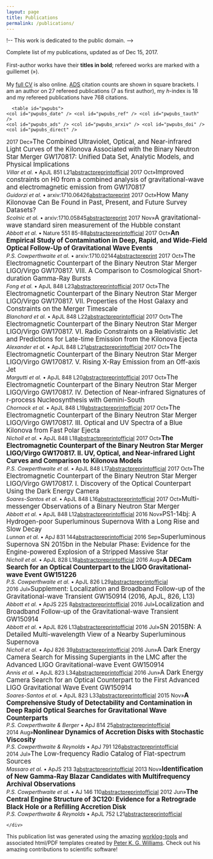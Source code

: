 ```yaml
---
layout: page
title: Publications
permalink: /publications/
---
```


!-- This work is dedicated to the public domain. -->

<!-- Peter Williams' HTML template for a publications list

Unlike the LaTeX template, I can't use variables to parametrize my name and
info. I've marked text that needs updating with "XXX" comments.

Note that this list looks significantly different than the PDF publication
list. I feel that on the web it makes sense to take a different approach.

I also haven't spent as much time beautifying this page as I have the LaTeX
templates. My actual publication list is embedded in a Wordpress site that
does a bunch of the CSS fanciness automatically, and it'd be a lot of work to
extract all of that magic. -->



<html>
  <head>
    <meta http-equiv="Content-Type" content="text/html; charset=utf-8" />
    <title>Philip S. Cowperthwaite: Publications</title> <!--XXX-->
    <style type="text/css" media="all">
#container { width: 105%; margin: auto; }
#pwpubs { border-collapse: collapse; }
#pwpubs tr { vertical-align: top; border-top: 1px #777 solid; }
#pwpubs td { padding-bottom: 10px; }
#pwpubs_date { width: 12ex; }
#pwpubs_ref { width: 2ex; }
#pwpubs td.tauth { padding-right: 2ex; }
#pwpubs_ads, #pwpubs_arxiv, #pwpubs_doi, #pwpubs_direct { width: 10ex; }
.pwpubs_title { font-size: larger; }
.pwpubs_ftitle { font-size: larger; font-weight: bold; }
.pwpubs_auth { font-style: italic; }
    </style>
  </head>
  <body>
    <div id="container">
      <p>Complete list of my publications, updated as of
Dec 15, 2017.
      <br>
      <br>
      First-author works have their <span style="font-weight: bold">titles in
      bold</span>; refereed works are marked with a guillemet (»).
      <br>
      <br>
      My <a href="pscastro.com/cv">full CV</a> is also online.
<a href="http://labs.adsabs.harvard.edu/adsabs">ADS</a> citation counts are shown in square brackets. I am an author on 27
refereed publications (7 as first author), my <i>h</i>-index is
18 and my refereed publications have 768 citations.
      </p>

<!-- well this is less than ideal, but whatever. -->


      <table id="pwpubs">
	<col id="pwpubs_date" /> <col id="pwpubs_ref" /> <col id="pwpubs_tauth" />
	<col id="pwpubs_ads" /> <col id="pwpubs_arxiv" /> <col id="pwpubs_doi" /> <col id="pwpubs_direct" />
<tr><td>2017 Dec</td><td>»</td><td class="pwpubs_tauth"><span class="pwpubs_title">The Combined Ultraviolet, Optical, and Near-infrared Light Curves of the Kilonova Associated with the Binary Neutron Star Merger GW170817: Unified Data Set, Analytic Models, and Physical Implications</span> <br><span class="pwpubs_auth">Villar et al.</span> • ApJL 851 L21</td><td><a href="http://adsabs.harvard.edu/abs/2017ApJ...851L..21V">abstract</a></td><td><a href="http://arxiv.org/abs/1710.11576">preprint</a></td><td><a href="http://dx.doi.org/10.3847/2041-8213/aa9c84">official</a></td><td></td></tr>
<tr><td>2017 Oct</td><td>»</td><td class="pwpubs_tauth"><span class="pwpubs_title">Improved constraints on H0 from a combined analysis of gravitational-wave and electromagnetic emission from GW170817</span> <br><span class="pwpubs_auth">Guidorzi et al.</span> • arxiv:1710.06426</td><td><a href="http://adsabs.harvard.edu/abs/2017arXiv171006426G">abstract</a></td><td><a href="http://arxiv.org/abs/1710.06426">preprint</a></td><td></td><td></td></tr>
<tr><td>2017 Oct</td><td>»</td><td class="pwpubs_tauth"><span class="pwpubs_title">How Many Kilonovae Can Be Found in Past, Present, and Future Survey Datasets?</span> <br><span class="pwpubs_auth">Scolnic et al.</span> • arxiv:1710.05845</td><td><a href="http://adsabs.harvard.edu/abs/2017arXiv171005845S">abstract</a></td><td><a href="http://arxiv.org/abs/1710.05845">preprint</a></td><td></td><td></td></tr>
<tr><td>2017 Nov</td><td>»</td><td class="pwpubs_tauth"><span class="pwpubs_title">A gravitational-wave standard siren measurement of the Hubble constant</span> <br><span class="pwpubs_auth">Abbott et al.</span> • Nature 551 85-88</td><td><a href="http://adsabs.harvard.edu/abs/2017Natur.551...85A">abstract</a></td><td><a href="http://arxiv.org/abs/1710.05835">preprint</a></td><td><a href="http://dx.doi.org/10.1038/nature24471">official</a></td><td></td></tr>
<tr><td>2017 Oct</td><td>»</td><td class="pwpubs_tauth"><span class="pwpubs_title"><b>An Empirical Study of Contamination in Deep, Rapid, and Wide-Field Optical Follow-Up of Gravitational Wave Events</b></span> <br><span class="pwpubs_auth">P.S. Cowperthwaite et al.</span> • arxiv:1710.02144</td><td><a href="http://adsabs.harvard.edu/abs/2017arXiv171002144C">abstract</a></td><td><a href="http://arxiv.org/abs/1710.02144">preprint</a></td><td></td><td></td></tr>
<tr><td>2017 Oct</td><td>»</td><td class="pwpubs_tauth"><span class="pwpubs_title">The Electromagnetic Counterpart of the Binary Neutron Star Merger LIGO/Virgo GW170817. VIII. A Comparison to Cosmological Short-duration Gamma-Ray Bursts</span> <br><span class="pwpubs_auth">Fong et al.</span> • ApJL 848 L23</td><td><a href="http://adsabs.harvard.edu/abs/2017ApJ...848L..23F">abstract</a></td><td><a href="http://arxiv.org/abs/1710.05438">preprint</a></td><td><a href="http://dx.doi.org/10.3847/2041-8213/aa9018">official</a></td><td></td></tr>
<tr><td>2017 Oct</td><td>»</td><td class="pwpubs_tauth"><span class="pwpubs_title">The Electromagnetic Counterpart of the Binary Neutron Star Merger LIGO/Virgo GW170817. VII. Properties of the Host Galaxy and Constraints on the Merger Timescale</span> <br><span class="pwpubs_auth">Blanchard et al.</span> • ApJL 848 L22</td><td><a href="http://adsabs.harvard.edu/abs/2017ApJ...848L..22B">abstract</a></td><td><a href="http://arxiv.org/abs/1710.05458">preprint</a></td><td><a href="http://dx.doi.org/10.3847/2041-8213/aa9055">official</a></td><td></td></tr>
<tr><td>2017 Oct</td><td>»</td><td class="pwpubs_tauth"><span class="pwpubs_title">The Electromagnetic Counterpart of the Binary Neutron Star Merger LIGO/Virgo GW170817. VI. Radio Constraints on a Relativistic Jet and Predictions for Late-time Emission from the Kilonova Ejecta</span> <br><span class="pwpubs_auth">Alexander et al.</span> • ApJL 848 L21</td><td><a href="http://adsabs.harvard.edu/abs/2017ApJ...848L..21A">abstract</a></td><td><a href="http://arxiv.org/abs/1710.05457">preprint</a></td><td><a href="http://dx.doi.org/10.3847/2041-8213/aa905d">official</a></td><td></td></tr>
<tr><td>2017 Oct</td><td>»</td><td class="pwpubs_tauth"><span class="pwpubs_title">The Electromagnetic Counterpart of the Binary Neutron Star Merger LIGO/Virgo GW170817. V. Rising X-Ray Emission from an Off-axis Jet</span> <br><span class="pwpubs_auth">Margutti et al.</span> • ApJL 848 L20</td><td><a href="http://adsabs.harvard.edu/abs/2017ApJ...848L..20M">abstract</a></td><td><a href="http://arxiv.org/abs/1710.05431">preprint</a></td><td><a href="http://dx.doi.org/10.3847/2041-8213/aa9057">official</a></td><td></td></tr>
<tr><td>2017 Oct</td><td>»</td><td class="pwpubs_tauth"><span class="pwpubs_title">The Electromagnetic Counterpart of the Binary Neutron Star Merger LIGO/Virgo GW170817. IV. Detection of Near-infrared Signatures of r-process Nucleosynthesis with Gemini-South</span> <br><span class="pwpubs_auth">Chornock et al.</span> • ApJL 848 L19</td><td><a href="http://adsabs.harvard.edu/abs/2017ApJ...848L..19C">abstract</a></td><td><a href="http://arxiv.org/abs/1710.05454">preprint</a></td><td><a href="http://dx.doi.org/10.3847/2041-8213/aa905c">official</a></td><td></td></tr>
<tr><td>2017 Oct</td><td>»</td><td class="pwpubs_tauth"><span class="pwpubs_title">The Electromagnetic Counterpart of the Binary Neutron Star Merger LIGO/Virgo GW170817. III. Optical and UV Spectra of a Blue Kilonova from Fast Polar Ejecta</span> <br><span class="pwpubs_auth">Nicholl et al.</span> • ApJL 848 L18</td><td><a href="http://adsabs.harvard.edu/abs/2017ApJ...848L..18N">abstract</a></td><td><a href="http://arxiv.org/abs/1710.05456">preprint</a></td><td><a href="http://dx.doi.org/10.3847/2041-8213/aa9029">official</a></td><td></td></tr>
<tr><td>2017 Oct</td><td>»</td><td class="pwpubs_tauth"><span class="pwpubs_title"><b>The Electromagnetic Counterpart of the Binary Neutron Star Merger LIGO/Virgo GW170817. II. UV, Optical, and Near-infrared Light Curves and Comparison to Kilonova Models</b></span> <br><span class="pwpubs_auth">P.S. Cowperthwaite et al.</span> • ApJL 848 L17</td><td><a href="http://adsabs.harvard.edu/abs/2017ApJ...848L..17C">abstract</a></td><td><a href="http://arxiv.org/abs/1710.05840">preprint</a></td><td><a href="http://dx.doi.org/10.3847/2041-8213/aa8fc7">official</a></td><td></td></tr>
<tr><td>2017 Oct</td><td>»</td><td class="pwpubs_tauth"><span class="pwpubs_title">The Electromagnetic Counterpart of the Binary Neutron Star Merger LIGO/Virgo GW170817. I. Discovery of the Optical Counterpart Using the Dark Energy Camera</span> <br><span class="pwpubs_auth">Soares-Santos et al.</span> • ApJL 848 L16</td><td><a href="http://adsabs.harvard.edu/abs/2017ApJ...848L..16S">abstract</a></td><td><a href="http://arxiv.org/abs/1710.05459">preprint</a></td><td><a href="http://dx.doi.org/10.3847/2041-8213/aa9059">official</a></td><td></td></tr>
<tr><td>2017 Oct</td><td>»</td><td class="pwpubs_tauth"><span class="pwpubs_title">Multi-messenger Observations of a Binary Neutron Star Merger</span> <br><span class="pwpubs_auth">Abbott et al.</span> • ApJL 848 L12</td><td><a href="http://adsabs.harvard.edu/abs/2017ApJ...848L..12A">abstract</a></td><td><a href="http://arxiv.org/abs/1710.05833">preprint</a></td><td><a href="http://dx.doi.org/10.3847/2041-8213/aa91c9">official</a></td><td></td></tr>
<tr><td>2016 Nov</td><td>»</td><td class="pwpubs_tauth"><span class="pwpubs_title">PS1-14bj: A Hydrogen-poor Superluminous Supernova With a Long Rise and Slow Decay</span> <br><span class="pwpubs_auth">Lunnan et al.</span> • ApJ 831 144</td><td><a href="http://adsabs.harvard.edu/abs/2016ApJ...831..144L">abstract</a></td><td><a href="http://arxiv.org/abs/1605.05235">preprint</a></td><td><a href="http://dx.doi.org/10.3847/0004-637X/831/2/144">official</a></td><td></td></tr>
<tr><td>2016 Sep</td><td>»</td><td class="pwpubs_tauth"><span class="pwpubs_title">Superluminous Supernova SN 2015bn in the Nebular Phase: Evidence for the Engine-powered Explosion of a Stripped Massive Star</span> <br><span class="pwpubs_auth">Nicholl et al.</span> • ApJL 828 L18</td><td><a href="http://adsabs.harvard.edu/abs/2016ApJ...828L..18N">abstract</a></td><td><a href="http://arxiv.org/abs/1608.02995">preprint</a></td><td><a href="http://dx.doi.org/10.3847/2041-8205/828/2/L18">official</a></td><td></td></tr>
<tr><td>2016 Aug</td><td>»</td><td class="pwpubs_tauth"><span class="pwpubs_title"><b>A DECam Search for an Optical Counterpart to the LIGO Gravitational-wave Event GW151226</b></span> <br><span class="pwpubs_auth">P.S. Cowperthwaite et al.</span> • ApJL 826 L29</td><td><a href="http://adsabs.harvard.edu/abs/2016ApJ...826L..29C">abstract</a></td><td><a href="http://arxiv.org/abs/1606.04538">preprint</a></td><td><a href="http://dx.doi.org/10.3847/2041-8205/826/2/L29">official</a></td><td></td></tr>
<tr><td>2016 Jul</td><td>»</td><td class="pwpubs_tauth"><span class="pwpubs_title">Supplement: Localization and Broadband Follow-up of the Gravitational-wave Transient GW150914 (2016, ApJL, 826, L13)</span> <br><span class="pwpubs_auth">Abbott et al.</span> • ApJS 225 8</td><td><a href="http://adsabs.harvard.edu/abs/2016ApJS..225....8A">abstract</a></td><td><a href="http://arxiv.org/abs/1604.07864">preprint</a></td><td><a href="http://dx.doi.org/10.3847/0067-0049/225/1/8">official</a></td><td></td></tr>
<tr><td>2016 Jul</td><td>»</td><td class="pwpubs_tauth"><span class="pwpubs_title">Localization and Broadband Follow-up of the Gravitational-wave Transient GW150914</span> <br><span class="pwpubs_auth">Abbott et al.</span> • ApJL 826 L13</td><td><a href="http://adsabs.harvard.edu/abs/2016ApJ...826L..13A">abstract</a></td><td><a href="http://arxiv.org/abs/1602.08492">preprint</a></td><td><a href="http://dx.doi.org/10.3847/2041-8205/826/1/L13">official</a></td><td></td></tr>
<tr><td>2016 Jul</td><td>»</td><td class="pwpubs_tauth"><span class="pwpubs_title">SN 2015BN: A Detailed Multi-wavelength View of a Nearby Superluminous Supernova</span> <br><span class="pwpubs_auth">Nicholl et al.</span> • ApJ 826 39</td><td><a href="http://adsabs.harvard.edu/abs/2016ApJ...826...39N">abstract</a></td><td><a href="http://arxiv.org/abs/1603.04748">preprint</a></td><td><a href="http://dx.doi.org/10.3847/0004-637X/826/1/39">official</a></td><td></td></tr>
<tr><td>2016 Jun</td><td>»</td><td class="pwpubs_tauth"><span class="pwpubs_title">A Dark Energy Camera Search for Missing Supergiants in the LMC after the Advanced LIGO Gravitational-wave Event GW150914</span> <br><span class="pwpubs_auth">Annis et al.</span> • ApJL 823 L34</td><td><a href="http://adsabs.harvard.edu/abs/2016ApJ...823L..34A">abstract</a></td><td><a href="http://arxiv.org/abs/1602.04199">preprint</a></td><td><a href="http://dx.doi.org/10.3847/2041-8205/823/2/L34">official</a></td><td></td></tr>
<tr><td>2016 Jun</td><td>»</td><td class="pwpubs_tauth"><span class="pwpubs_title">A Dark Energy Camera Search for an Optical Counterpart to the First Advanced LIGO Gravitational Wave Event GW150914</span> <br><span class="pwpubs_auth">Soares-Santos et al.</span> • ApJL 823 L33</td><td><a href="http://adsabs.harvard.edu/abs/2016ApJ...823L..33S">abstract</a></td><td><a href="http://arxiv.org/abs/1602.04198">preprint</a></td><td><a href="http://dx.doi.org/10.3847/2041-8205/823/2/L33">official</a></td><td></td></tr>
<tr><td>2015 Nov</td><td>»</td><td class="pwpubs_tauth"><span class="pwpubs_title"><b>A Comprehensive Study of Detectability and Contamination in Deep Rapid Optical Searches for Gravitational Wave Counterparts</b></span> <br><span class="pwpubs_auth">P.S. Cowperthwaite &amp; Berger</span> • ApJ 814 25</td><td><a href="http://adsabs.harvard.edu/abs/2015ApJ...814...25C">abstract</a></td><td><a href="http://arxiv.org/abs/1503.07869">preprint</a></td><td><a href="http://dx.doi.org/10.1088/0004-637X/814/1/25">official</a></td><td></td></tr>
<tr><td>2014 Aug</td><td>»</td><td class="pwpubs_tauth"><span class="pwpubs_title"><b>Nonlinear Dynamics of Accretion Disks with Stochastic Viscosity</b></span> <br><span class="pwpubs_auth">P.S. Cowperthwaite &amp; Reynolds</span> • ApJ 791 126</td><td><a href="http://adsabs.harvard.edu/abs/2014ApJ...791..126C">abstract</a></td><td><a href="http://arxiv.org/abs/1407.2615">preprint</a></td><td><a href="http://dx.doi.org/10.1088/0004-637X/791/2/126">official</a></td><td></td></tr>
<tr><td>2014 Jul</td><td>»</td><td class="pwpubs_tauth"><span class="pwpubs_title">The Low-frequency Radio Catalog of Flat-spectrum Sources</span> <br><span class="pwpubs_auth">Massaro et al.</span> • ApJS 213 3</td><td><a href="http://adsabs.harvard.edu/abs/2014ApJS..213....3M">abstract</a></td><td><a href="http://arxiv.org/abs/1503.03483">preprint</a></td><td><a href="http://dx.doi.org/10.1088/0067-0049/213/1/3">official</a></td><td></td></tr>
<tr><td>2013 Nov</td><td>»</td><td class="pwpubs_tauth"><span class="pwpubs_title"><b>Identification of New Gamma-Ray Blazar Candidates with Multifrequency Archival Observations</b></span> <br><span class="pwpubs_auth">P.S. Cowperthwaite et al.</span> • AJ 146 110</td><td><a href="http://adsabs.harvard.edu/abs/2013AJ....146..110C">abstract</a></td><td><a href="http://arxiv.org/abs/1308.1950">preprint</a></td><td><a href="http://dx.doi.org/10.1088/0004-6256/146/5/110">official</a></td><td></td></tr>
<tr><td>2012 Jun</td><td>»</td><td class="pwpubs_tauth"><span class="pwpubs_title"><b>The Central Engine Structure of 3C120: Evidence for a Retrograde Black Hole or a Refilling Accretion Disk</b></span> <br><span class="pwpubs_auth">P.S. Cowperthwaite &amp; Reynolds</span> • ApJL 752 L21</td><td><a href="http://adsabs.harvard.edu/abs/2012ApJ...752L..21C">abstract</a></td><td><a href="http://arxiv.org/abs/1205.3175">preprint</a></td><td><a href="http://dx.doi.org/10.1088/2041-8205/752/2/L21">official</a></td><td></td></tr>
      </table>

    </div>
  </body>
</html>

This publication list was generated using the amazing [worklog-tools](https://github.com/pkgw/worklog-tools/) and associated html/PDF templates created by [Peter K. G. Williams](https://newton.cx/~peter/). Check out his amazing contributions to scientific software!  
